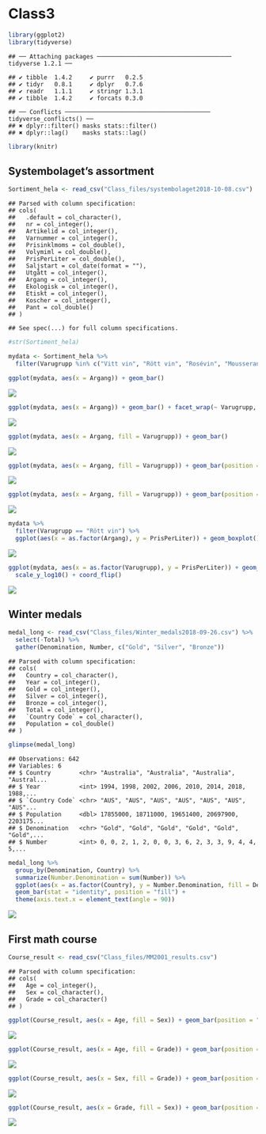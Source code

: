 Class3
================

``` r
library(ggplot2)
library(tidyverse)
```

    ## ── Attaching packages ────────────────────────────────────── tidyverse 1.2.1 ──

    ## ✔ tibble  1.4.2     ✔ purrr   0.2.5
    ## ✔ tidyr   0.8.1     ✔ dplyr   0.7.6
    ## ✔ readr   1.1.1     ✔ stringr 1.3.1
    ## ✔ tibble  1.4.2     ✔ forcats 0.3.0

    ## ── Conflicts ───────────────────────────────────────── tidyverse_conflicts() ──
    ## ✖ dplyr::filter() masks stats::filter()
    ## ✖ dplyr::lag()    masks stats::lag()

``` r
library(knitr)
```

Systembolaget’s assortment
--------------------------

``` r
Sortiment_hela <- read_csv("Class_files/systembolaget2018-10-08.csv")
```

    ## Parsed with column specification:
    ## cols(
    ##   .default = col_character(),
    ##   nr = col_integer(),
    ##   Artikelid = col_integer(),
    ##   Varnummer = col_integer(),
    ##   Prisinklmoms = col_double(),
    ##   Volymiml = col_double(),
    ##   PrisPerLiter = col_double(),
    ##   Saljstart = col_date(format = ""),
    ##   Utgått = col_integer(),
    ##   Argang = col_integer(),
    ##   Ekologisk = col_integer(),
    ##   Etiskt = col_integer(),
    ##   Koscher = col_integer(),
    ##   Pant = col_double()
    ## )

    ## See spec(...) for full column specifications.

``` r
#str(Sortiment_hela)

mydata <- Sortiment_hela %>%
  filter(Varugrupp %in% c("Vitt vin", "Rött vin", "Rosévin", "Mousserande vin"), Argang %in% c(2011:2018))

ggplot(mydata, aes(x = Argang)) + geom_bar()
```

![](Class3_files/figure-markdown_github/Systembolaget’s%20assortment-1.png)

``` r
ggplot(mydata, aes(x = Argang)) + geom_bar() + facet_wrap(~ Varugrupp, scale = "free_y")
```

![](Class3_files/figure-markdown_github/Systembolaget’s%20assortment-2.png)

``` r
ggplot(mydata, aes(x = Argang, fill = Varugrupp)) + geom_bar()
```

![](Class3_files/figure-markdown_github/Systembolaget’s%20assortment-3.png)

``` r
ggplot(mydata, aes(x = Argang, fill = Varugrupp)) + geom_bar(position = "dodge")
```

![](Class3_files/figure-markdown_github/Systembolaget’s%20assortment-4.png)

``` r
ggplot(mydata, aes(x = Argang, fill = Varugrupp)) + geom_bar(position = "fill")
```

![](Class3_files/figure-markdown_github/Systembolaget’s%20assortment-5.png)

``` r
mydata %>%
  filter(Varugrupp == "Rött vin") %>%
  ggplot(aes(x = as.factor(Argang), y = PrisPerLiter)) + geom_boxplot() + ggtitle("Red wines")
```

![](Class3_files/figure-markdown_github/Systembolaget’s%20assortment-6.png)

``` r
ggplot(mydata, aes(x = as.factor(Varugrupp), y = PrisPerLiter)) + geom_boxplot() + 
  scale_y_log10() + coord_flip()
```

![](Class3_files/figure-markdown_github/Systembolaget’s%20assortment-7.png)

Winter medals
-------------

``` r
medal_long <- read_csv("Class_files/Winter_medals2018-09-26.csv") %>% 
  select(-Total) %>% 
  gather(Denomination, Number, c("Gold", "Silver", "Bronze"))
```

    ## Parsed with column specification:
    ## cols(
    ##   Country = col_character(),
    ##   Year = col_integer(),
    ##   Gold = col_integer(),
    ##   Silver = col_integer(),
    ##   Bronze = col_integer(),
    ##   Total = col_integer(),
    ##   `Country Code` = col_character(),
    ##   Population = col_double()
    ## )

``` r
glimpse(medal_long)
```

    ## Observations: 642
    ## Variables: 6
    ## $ Country        <chr> "Australia", "Australia", "Australia", "Austral...
    ## $ Year           <int> 1994, 1998, 2002, 2006, 2010, 2014, 2018, 1988,...
    ## $ `Country Code` <chr> "AUS", "AUS", "AUS", "AUS", "AUS", "AUS", "AUS"...
    ## $ Population     <dbl> 17855000, 18711000, 19651400, 20697900, 2203175...
    ## $ Denomination   <chr> "Gold", "Gold", "Gold", "Gold", "Gold", "Gold",...
    ## $ Number         <int> 0, 0, 2, 1, 2, 0, 0, 3, 6, 2, 3, 3, 9, 4, 4, 5,...

``` r
medal_long %>%
  group_by(Denomination, Country) %>%
  summarize(Number.Denomination = sum(Number)) %>%
  ggplot(aes(x = as.factor(Country), y = Number.Denomination, fill = Denomination)) + 
  geom_bar(stat = "identity", position = "fill") +
  theme(axis.text.x = element_text(angle = 90))
```

![](Class3_files/figure-markdown_github/Winter%20medals-1.png)

First math course
-----------------

``` r
Course_result <- read_csv("Class_files/MM2001_results.csv")
```

    ## Parsed with column specification:
    ## cols(
    ##   Age = col_integer(),
    ##   Sex = col_character(),
    ##   Grade = col_character()
    ## )

``` r
ggplot(Course_result, aes(x = Age, fill = Sex)) + geom_bar(position = "fill")
```

![](Class3_files/figure-markdown_github/First%20math%20course-1.png)

``` r
ggplot(Course_result, aes(x = Age, fill = Grade)) + geom_bar(position = "fill")
```

![](Class3_files/figure-markdown_github/First%20math%20course-2.png)

``` r
ggplot(Course_result, aes(x = Sex, fill = Grade)) + geom_bar(position = "fill")
```

![](Class3_files/figure-markdown_github/First%20math%20course-3.png)

``` r
ggplot(Course_result, aes(x = Grade, fill = Sex)) + geom_bar(position = "fill")
```

![](Class3_files/figure-markdown_github/First%20math%20course-4.png)
